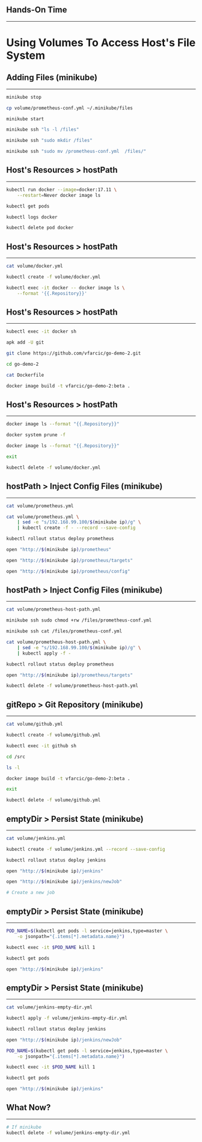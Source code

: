 ## Hands-On Time

---

# Using Volumes To Access Host's File System


## Adding Files (minikube)

---

```bash
minikube stop

cp volume/prometheus-conf.yml ~/.minikube/files

minikube start

minikube ssh "ls -l /files"

minikube ssh "sudo mkdir /files"

minikube ssh "sudo mv /prometheus-conf.yml  /files/"
```


## Host's Resources > hostPath

---

```bash
kubectl run docker --image=docker:17.11 \
    --restart=Never docker image ls

kubectl get pods

kubectl logs docker

kubectl delete pod docker
```


## Host's Resources > hostPath

---

```bash
cat volume/docker.yml

kubectl create -f volume/docker.yml

kubectl exec -it docker -- docker image ls \
    --format '{{.Repository}}'
```


<!-- .slide: data-background="img/volume-hostPath.png" data-background-size="contain" -->


## Host's Resources > hostPath

---

```bash
kubectl exec -it docker sh

apk add -U git

git clone https://github.com/vfarcic/go-demo-2.git

cd go-demo-2

cat Dockerfile

docker image build -t vfarcic/go-demo-2:beta .
```


## Host's Resources > hostPath

---

```bash
docker image ls --format "{{.Repository}}"

docker system prune -f

docker image ls --format "{{.Repository}}"

exit

kubectl delete -f volume/docker.yml
```


## hostPath > Inject Config Files (minikube)

---

```bash
cat volume/prometheus.yml

cat volume/prometheus.yml \
    | sed -e "s/192.168.99.100/$(minikube ip)/g" \
    | kubectl create -f - --record --save-config

kubectl rollout status deploy prometheus

open "http://$(minikube ip)/prometheus"

open "http://$(minikube ip)/prometheus/targets"

open "http://$(minikube ip)/prometheus/config"
```


## hostPath > Inject Config Files (minikube)

---

```bash
cat volume/prometheus-host-path.yml

minikube ssh sudo chmod +rw /files/prometheus-conf.yml

minikube ssh cat /files/prometheus-conf.yml

cat volume/prometheus-host-path.yml \
    | sed -e "s/192.168.99.100/$(minikube ip)/g" \
    | kubectl apply -f -

kubectl rollout status deploy prometheus

open "http://$(minikube ip)/prometheus/targets"

kubectl delete -f volume/prometheus-host-path.yml
```


## gitRepo > Git Repository (minikube)

---

```bash
cat volume/github.yml

kubectl create -f volume/github.yml

kubectl exec -it github sh

cd /src

ls -l

docker image build -t vfarcic/go-demo-2:beta .

exit

kubectl delete -f volume/github.yml
```


<!-- .slide: data-background="img/volume-git-repo.png" data-background-size="contain" -->


## emptyDir > Persist State (minikube)

---

```bash
cat volume/jenkins.yml

kubectl create -f volume/jenkins.yml --record --save-config

kubectl rollout status deploy jenkins

open "http://$(minikube ip)/jenkins"

open "http://$(minikube ip)/jenkins/newJob"

# Create a new job
```


## emptyDir > Persist State (minikube)

---

```bash
POD_NAME=$(kubectl get pods -l service=jenkins,type=master \
    -o jsonpath="{.items[*].metadata.name}")

kubectl exec -it $POD_NAME kill 1

kubectl get pods

open "http://$(minikube ip)/jenkins"
```


## emptyDir > Persist State (minikube)

---

```bash
cat volume/jenkins-empty-dir.yml

kubectl apply -f volume/jenkins-empty-dir.yml

kubectl rollout status deploy jenkins

open "http://$(minikube ip)/jenkins/newJob"

POD_NAME=$(kubectl get pods -l service=jenkins,type=master \
    -o jsonpath="{.items[*].metadata.name}")

kubectl exec -it $POD_NAME kill 1

kubectl get pods

open "http://$(minikube ip)/jenkins"
```


<!-- .slide: data-background="img/volume-components.png" data-background-size="contain" -->


## What Now?

---

```bash
# If minikube
kubectl delete -f volume/jenkins-empty-dir.yml
```
